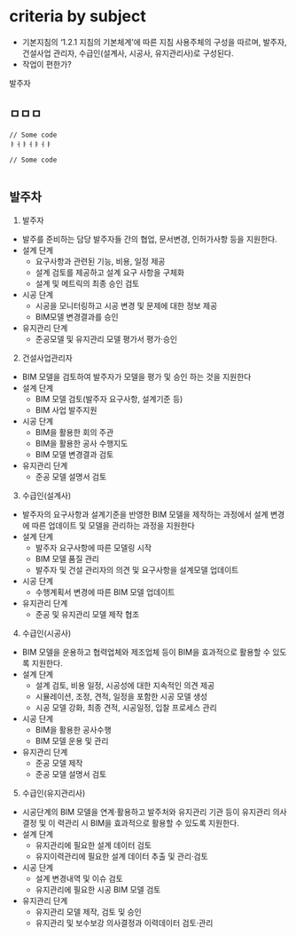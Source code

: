 # criteria by subject

* 기본지침의 ‘1.2.1 지침의 기본체계’에 따른 지침 사용주체의 구성을 따르며, 발주자, 건설사업 관리자, 수급인(설계사, 시공사, 유지관리사)로 구성된다.
* 작업이 편한가?

발주자

## ㅁㅁㅁ

```
// Some code
ㅑㅓㅑㅓㅑㅓㅑ

```



```
// Some code


```

## 발주차



1. 발주자

* 발주를 준비하는 담당 발주자들 간의 협업, 문서변경, 인허가사항 등을 지원한다.
* 설계 단계
  * 요구사항과 관련된 기능, 비용, 일정 제공
  * 설계 검토를 제공하고 설계 요구 사항을 구체화
  * 설계 및 메트릭의 최종 승인 검토
* 시공 단계
  * 시공을 모니터링하고 시공 변경 및 문제에 대한 정보 제공
  * BIM모델 변경결과를 승인
* 유지관리 단계
  * 준공모델 및 유지관리 모델 평가서 평가·승인

2. 건설사업관리자

* BIM 모델을 검토하여 발주자가 모델을 평가 및 승인 하는 것을 지원한다
* 설계 단계
  * BIM 모델 검토(발주자 요구사항, 설계기준 등)
  * BIM 사업 발주지원
* 시공 단계
  * BIM을 활용한 회의 주관
  * BIM을 활용한 공사 수행지도
  * BIM 모델 변경결과 검토
* 유지관리 단계
  * 준공 모델 설명서 검토

3. 수급인(설계사)

* 발주자의 요구사항과 설계기준을 반영한 BIM 모델을 제작하는 과정에서 설계 변경에 따른 업데이트 및 모델을 관리하는 과정을 지원한다
* 설계 단계
  * 발주자 요구사항에 따른 모델링 시작
  * BIM 모델 품질 관리
  * 발주자 및 건설 관리자의 의견 및 요구사항을 설계모델 업데이트
* 시공 단계
  * 수행계획서 변경에 따른 BIM 모델 업데이트
* 유지관리 단계
  * 준공 및 유지관리 모델 제작 협조

4. 수급인(시공사)

* BIM 모델을 운용하고 협력업체와 제조업체 등이 BIM을 효과적으로 활용할 수 있도록 지원한다.
* 설계 단계
  * 설계 검토, 비용 일정, 시공성에 대한 지속적인 의견 제공
  * 시뮬레이션, 조정, 견적, 일정을 포함한 시공 모델 생성
  * 시공 모델 강화, 최종 견적, 시공일정, 입찰 프로세스 관리
* 시공 단계
  * BIM을 활용한 공사수행
  * BIM 모델 운용 및 관리
* 유지관리 단계
  * 준공 모델 제작
  * 준공 모델 설명서 검토

5. 수급인(유지관리사)

* 시공단계의 BIM 모델을 연계·활용하고 발주처와 유지관리 기관 등이 유지관리 의사결정 및 이 력관리 시 BIM을 효과적으로 활용할 수 있도록 지원한다.
* 설계 단계
  * 유지관리에 필요한 설계 데이터 검토
  * 유지이력관리에 필요한 설계 데이터 추출 및 관리·검토
* 시공 단계
  * 설계 변경내역 및 이슈 검토
  * 유지관리에 필요한 시공 BIM 모델 검토
* 유지관리 단계
  * 유지관리 모델 제작, 검토 및 승인
  * 유지관리 및 보수보강 의사결정과 이력데이터 검토·관리
